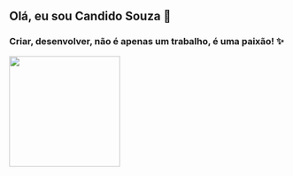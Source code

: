 ## Olá, eu sou Candido Souza :rocket:
### Criar, desenvolver, não é apenas um trabalho, é uma paixão! :sparkles:

 <div>
  <a href="https://github.com/candidosouza">
  <img height="200px" src="https://github-readme-stats.vercel.app/api/top-langs/?username=candidosouza&layout=compact&langs_count=20&theme=highcontrast"/>
</div>
